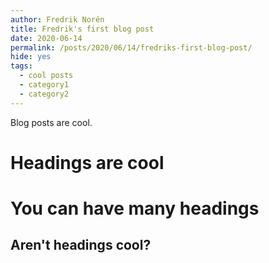 ```yaml
---
author: Fredrik Norén
title: Fredrik's first blog post
date: 2020-06-14
permalink: /posts/2020/06/14/fredriks-first-blog-post/
hide: yes
tags:
  - cool posts
  - category1
  - category2
---
```


Blog posts are cool.

Headings are cool
======

You can have many headings
======

Aren't headings cool?
------